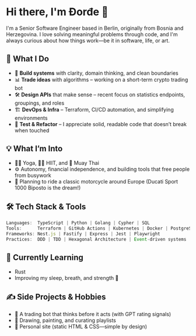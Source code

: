 # Hi there, I'm Đorđe 👋

I'm a Senior Software Engineer based in Berlin, originally from Bosnia and Herzegovina. I love solving meaningful problems through code, and I'm always curious about how things work—be it in software, life, or art.

## 🧠 What I Do

- 🧩 **Build systems** with clarity, domain thinking, and clean boundaries
- 📊 **Trade ideas** with algorithms – working on a short-term crypto trading bot
- 🛠️ **Design APIs** that make sense – recent focus on statistics endpoints, groupings, and roles
- 🏗️ **DevOps & Infra** – Terraform, CI/CD automation, and simplifying environments
- 🧪 **Test & Refactor** – I appreciate solid, readable code that doesn’t break when touched

## 💡 What I’m Into

- 🧘‍♂️ Yoga, 🏃‍♂️ HIIT, and 🥊 Muay Thai
- ⚙️ Autonomy, financial independence, and building tools that free people from busywork
- 🛵 Planning to ride a classic motorcycle around Europe (Ducati Sport 1000 Biposto is the dream!)

## 🛠️ Tech Stack & Tools

```ts
Languages:  TypeScript | Python | Golang | Cypher | SQL
Tools:      Terraform | GitHub Actions | Kubernetes | Docker | PostgreSQL | Neo4j | Kafka
Frameworks: Nest.js | Fastify | Express | Jest | Playwright
Practices:  DDD | TDD | Hexagonal Architecture | Event-driven systems | CI/CD | Testing
```
## 🌱 Currently Learning
- Rust
- Improving my sleep, breath, and strength 💪
## ✍️ Side Projects & Hobbies
- 🧠 A trading bot that thinks before it acts (with GPT rating signals)
- 🎨 Drawing, painting, and curating playlists
- 📜 Personal site (static HTML & CSS—simple by design)
